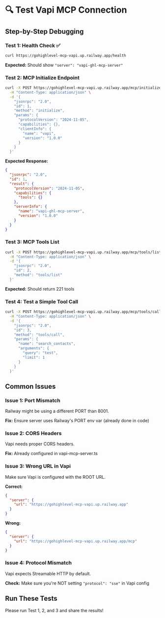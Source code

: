 # 🔍 Test Vapi MCP Connection

## Step-by-Step Debugging

### Test 1: Health Check ✅
```bash
curl https://gohighlevel-mcp-vapi.up.railway.app/health
```

**Expected:** Should show `"server": "vapi-ghl-mcp-server"`

### Test 2: MCP Initialize Endpoint
```bash
curl -X POST https://gohighlevel-mcp-vapi.up.railway.app/mcp/initialize \
  -H "Content-Type: application/json" \
  -d '{
    "jsonrpc": "2.0",
    "id": 1,
    "method": "initialize",
    "params": {
      "protocolVersion": "2024-11-05",
      "capabilities": {},
      "clientInfo": {
        "name": "vapi",
        "version": "1.0.0"
      }
    }
  }'
```

**Expected Response:**
```json
{
  "jsonrpc": "2.0",
  "id": 1,
  "result": {
    "protocolVersion": "2024-11-05",
    "capabilities": {
      "tools": {}
    },
    "serverInfo": {
      "name": "vapi-ghl-mcp-server",
      "version": "1.0.0"
    }
  }
}
```

### Test 3: MCP Tools List
```bash
curl -X POST https://gohighlevel-mcp-vapi.up.railway.app/mcp/tools/list \
  -H "Content-Type: application/json" \
  -d '{
    "jsonrpc": "2.0",
    "id": 2,
    "method": "tools/list"
  }'
```

**Expected:** Should return 221 tools

### Test 4: Test a Simple Tool Call
```bash
curl -X POST https://gohighlevel-mcp-vapi.up.railway.app/mcp/tools/call \
  -H "Content-Type: application/json" \
  -d '{
    "jsonrpc": "2.0",
    "id": 3,
    "method": "tools/call",
    "params": {
      "name": "search_contacts",
      "arguments": {
        "query": "test",
        "limit": 1
      }
    }
  }'
```

## Common Issues

### Issue 1: Port Mismatch
Railway might be using a different PORT than 8001.

**Fix:** Ensure server uses Railway's PORT env var (already done in code)

### Issue 2: CORS Headers
Vapi needs proper CORS headers.

**Fix:** Already configured in vapi-mcp-server.ts

### Issue 3: Wrong URL in Vapi
Make sure Vapi is configured with the ROOT URL.

**Correct:**
```json
{
  "server": {
    "url": "https://gohighlevel-mcp-vapi.up.railway.app"
  }
}
```

**Wrong:**
```json
{
  "server": {
    "url": "https://gohighlevel-mcp-vapi.up.railway.app/mcp"
  }
}
```

### Issue 4: Protocol Mismatch
Vapi expects Streamable HTTP by default.

**Check:** Make sure you're NOT setting `"protocol": "sse"` in Vapi config

## Run These Tests

Please run Test 1, 2, and 3 and share the results!

